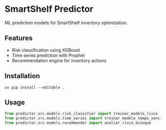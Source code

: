 # SmartShelf Predictor

ML prediction models for SmartShelf inventory optimization.

## Features
- Risk classification using XGBoost
- Time series prediction with Prophet
- Recommendation engine for inventory actions

## Installation
```
uv pip install --editable .
```

## Usage
```python
from predictor.src.models.risk_classifier import treinar_modelo_risco
from predictor.src.models.time_series import treinar_modelo_tempo_vencimento
from predictor.src.models.recommender import avaliar_risco_estoque
``` 